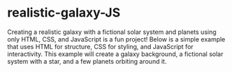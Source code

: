 # realistic-galaxy-JS
 Creating a realistic galaxy with a fictional solar system and planets using only HTML, CSS, and JavaScript is a fun project! Below is a simple example that uses HTML for structure, CSS for styling, and JavaScript for interactivity. This example will create a galaxy background, a fictional solar system with a star, and a few planets orbiting around it.

